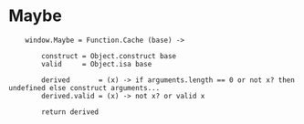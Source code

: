 # Maybe
		
		window.Maybe = Function.Cache (base) ->
		
			construct = Object.construct base
			valid     = Object.isa base
		
			derived       = (x) -> if arguments.length == 0 or not x? then undefined else construct arguments...
			derived.valid = (x) -> not x? or valid x
		
			return derived
			
